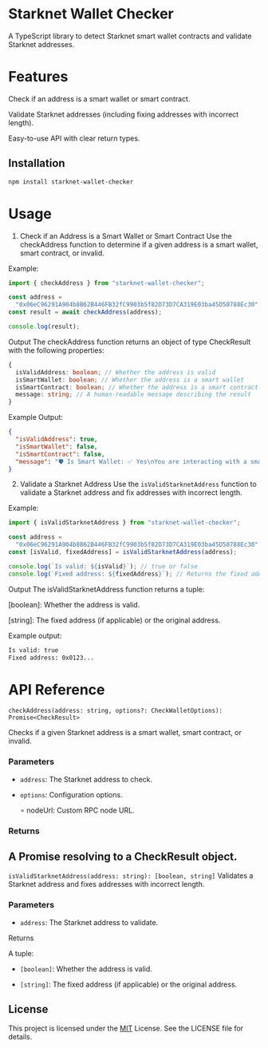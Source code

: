 # Starknet Wallet Checker

A TypeScript library to detect Starknet smart wallet contracts and validate Starknet addresses.

# Features

Check if an address is a smart wallet or smart contract.

Validate Starknet addresses (including fixing addresses with incorrect length).

Easy-to-use API with clear return types.

## Installation

```bash
npm install starknet-wallet-checker
```

# Usage

1. Check if an Address is a Smart Wallet or Smart Contract
   Use the checkAddress function to determine if a given address is a smart wallet, smart contract, or invalid.

Example:

```typescript
import { checkAddress } from "starknet-wallet-checker";

const address =
  "0x06eC96291A904b8B62B446FB32fC9903b5f82D73D7CA319E03ba45D50788Ec30";
const result = await checkAddress(address);

console.log(result);
```

Output
The checkAddress function returns an object of type CheckResult with the following properties:

```typescript
{
  isValidAddress: boolean; // Whether the address is valid
  isSmartWallet: boolean; // Whether the address is a smart wallet
  isSmartContract: boolean; // Whether the address is a smart contract
  message: string; // A human-readable message describing the result
}
```

Example Output:

```json
{
  "isValidAddress": true,
  "isSmartWallet": false,
  "isSmartContract": false,
  "message": "🛡️ Is Smart Wallet: ✅ Yes\nYou are interacting with a smart-wallet"
}
```

2. Validate a Starknet Address
   Use the `isValidStarknetAddress` function to validate a Starknet address and fix addresses with incorrect length.

Example:

```typescript
import { isValidStarknetAddress } from "starknet-wallet-checker";

const address =
  "0x06eC96291A904b8B62B446FB32fC9903b5f82D73D7CA319E03ba45D50788Ec30";
const [isValid, fixedAddress] = isValidStarknetAddress(address);

console.log(`Is valid: ${isValid}`); // true or false
console.log(`Fixed address: ${fixedAddress}`); // Returns the fixed address the provided address one bit lesser and if the address length is valid it returns it as it is.
```

Output
The isValidStarknetAddress function returns a tuple:

[boolean]: Whether the address is valid.

[string]: The fixed address (if applicable) or the original address.

Example output:

```bash
Is valid: true
Fixed address: 0x0123...
```

# API Reference

`checkAddress(address: string, options?: CheckWalletOptions): Promise<CheckResult>`

Checks if a given Starknet address is a smart wallet, smart contract, or invalid.

### Parameters

- `address`: The Starknet address to check.

- `options`: Configuration options.

  ∘ nodeUrl: Custom RPC node URL.

### Returns

## A Promise resolving to a CheckResult object.

`isValidStarknetAddress(address: string): [boolean, string]`
Validates a Starknet address and fixes addresses with incorrect length.

### Parameters

- `address`: The Starknet address to validate.

Returns

A tuple:

- `[boolean]`: Whether the address is valid.

- `[string]`: The fixed address (if applicable) or the original address.

## License

This project is licensed under the [MIT](https://choosealicense.com/licenses/mit/) License. See the LICENSE file for details.
